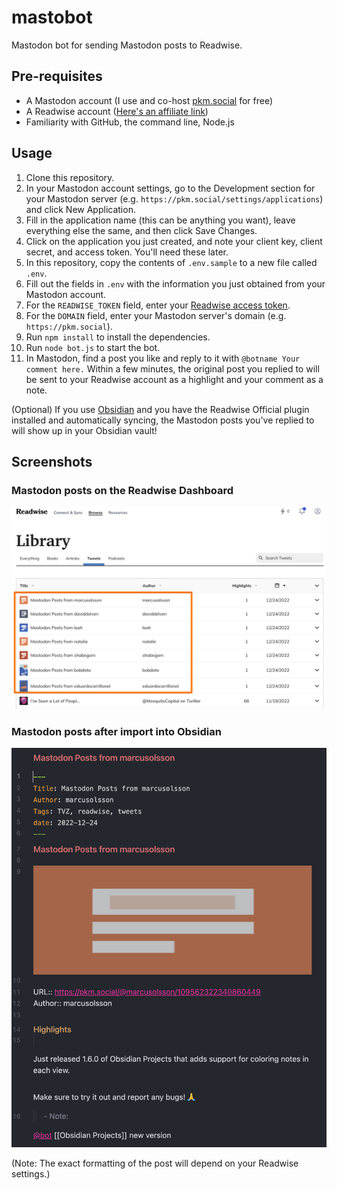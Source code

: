 # mastobot
Mastodon bot for sending Mastodon posts to Readwise.

## Pre-requisites

- A Mastodon account (I use and co-host [pkm.social](https://pkm.social) for free)
- A Readwise account ([Here's an affiliate link](https://readwise.io/nicole))
- Familiarity with GitHub, the command line, Node.js

## Usage

1. Clone this repository.
2. In your Mastodon account settings, go to the Development section for your Mastodon server (e.g. `https://pkm.social/settings/applications`) and click New Application.
3. Fill in the application name (this can be anything you want), leave everything else the same, and then click Save Changes.
4. Click on the application you just created, and note your client key, client secret, and access token. You'll need these later.
5. In this repository, copy the contents of `.env.sample` to a new file called `.env`.
6. Fill out the fields in `.env` with the information you just obtained from your Mastodon account.
7. For the `READWISE_TOKEN` field, enter your [Readwise access token](https://readwise.io/access_token).
8. For the `DOMAIN` field, enter your Mastodon server's domain (e.g. `https://pkm.social`).
9. Run `npm install` to install the dependencies.
10. Run `node bot.js` to start the bot.
11. In Mastodon, find a post you like and reply to it with `@botname Your comment here.` Within a few minutes, the original post you replied to will be sent to your Readwise account as a highlight and your comment as a note.

(Optional) If you use [Obsidian](https://obsidian.md) and you have the Readwise Official plugin installed and automatically syncing, the Mastodon posts you've replied to will show up in your Obsidian vault!

## Screenshots

### Mastodon posts on the Readwise Dashboard

![Screenshot of Mastodon posts from the Readwise Dashboard](assets/mastodon-on-readwise.png)

### Mastodon posts after import into Obsidian

![Screenshot of a Mastodon post imported into Obsidian](assets/mastodon-in-obsidian.png)

(Note: The exact formatting of the post will depend on your Readwise settings.)